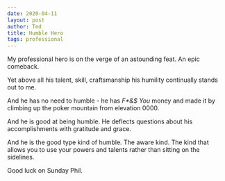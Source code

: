 ```yaml
---
date: 2020-04-11
layout: post
author: Ted
title: Humble Hero
tags: professional
---
```

My professional hero is on the verge of an astounding feat. An epic comeback.

Yet above all his talent, skill, craftsmanship his humility continually stands out to me.

And he has no need to humble - he has _F*&$ You_ money and made it by climbing up the poker mountain from elevation 0000.

And he is good at being humble. He deflects questions about his accomplishments with gratitude and grace.

And he is the good type kind of humble. The aware kind. The kind that allows you to use your powers and talents rather than sitting on the sidelines.

Good luck on Sunday Phil. 
